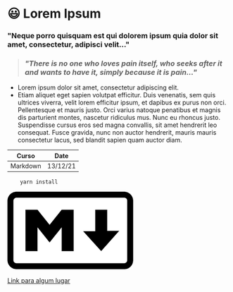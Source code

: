 # :smiley:   Lorem Ipsum
### **"Neque porro quisquam est qui dolorem ipsum quia dolor sit amet, consectetur, adipisci velit..."**
> ### _"There is no one who loves pain itself, who seeks after it and wants to have it, simply because it is pain..."_


 - Lorem ipsum dolor sit amet, consectetur adipiscing elit.
 -  Etiam aliquet eget sapien volutpat efficitur. Duis venenatis, sem quis ultrices viverra, velit lorem efficitur ipsum, et dapibus ex purus non orci. Pellentesque et mauris justo. Orci varius natoque penatibus et magnis dis parturient montes, nascetur ridiculus mus. Nunc eu rhoncus justo. Suspendisse cursus eros sed magna convallis, sit amet hendrerit leo consequat. Fusce gravida, nunc non auctor hendrerit, mauris mauris consectetur lacus, sed blandit sapien quam auctor diam.



| Curso    | Date     |
| - | - |
| Markdown | 13/12/21
```bash
    yarn install
```


![icon](images.png)

[Link para algum lugar](https://github.com/bruno-vieeira)
